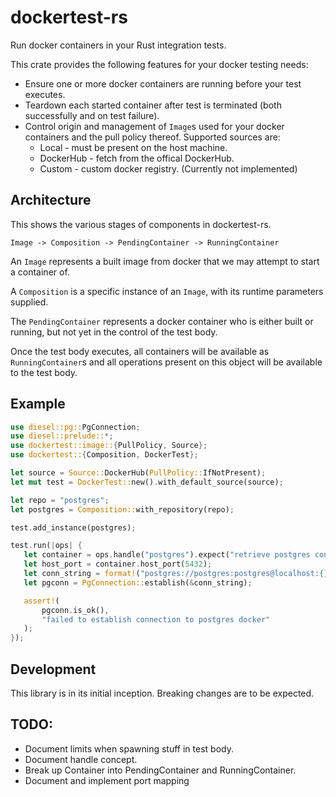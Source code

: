 # dockertest-rs

Run docker containers in your Rust integration tests.

This crate provides the following features for your docker testing needs:

* Ensure one or more docker containers are running before your test executes.
* Teardown each started container after test is terminated (both successfully and on test failure).
* Control origin and management of `Image`s used for your docker containers and the pull policy thereof.
Supported sources are:
  * Local - must be present on the host machine.
  * DockerHub - fetch from the offical DockerHub.
  * Custom - custom docker registry. (Currently not implemented)

## Architecture

This shows the various stages of components in dockertest-rs.

```Image -> Composition -> PendingContainer -> RunningContainer```

An `Image` represents a built image from docker that we may attempt to start a container of.

A `Composition` is a specific instance of an `Image`, with its runtime parameters supplied.

The `PendingContainer` represents a docker container who is either built or running,
but not yet in the control of the test body.

Once the test body executes, all containers will be available as `RunningContainer`s and
all operations present on this object will be available to the test body.

## Example

 ```rust
use diesel::pg::PgConnection;
use diesel::prelude::*;
use dockertest::image::{PullPolicy, Source};
use dockertest::{Composition, DockerTest};

let source = Source::DockerHub(PullPolicy::IfNotPresent);
let mut test = DockerTest::new().with_default_source(source);

let repo = "postgres";
let postgres = Composition::with_repository(repo);

test.add_instance(postgres);

test.run(|ops| {
    let container = ops.handle("postgres").expect("retrieve postgres container");
    let host_port = container.host_port(5432);
    let conn_string = format!("postgres://postgres:postgres@localhost:{}", host_port);
    let pgconn = PgConnection::establish(&conn_string);

    assert!(
        pgconn.is_ok(),
        "failed to establish connection to postgres docker"
    );
});
```

## Development

This library is in its initial inception. Breaking changes are to be expected.

## TODO:
* Document limits when spawning stuff in test body.
* Document handle concept.
* Break up Container into PendingContainer and RunningContainer.
* Document and implement port mapping
